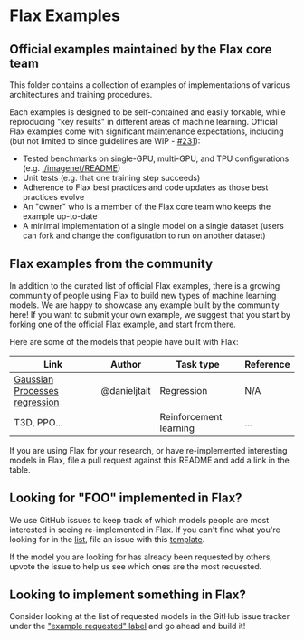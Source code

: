 # Flax Examples
 
## Official examples maintained by the Flax core team
 
This folder contains a collection of examples of implementations of various architectures and training procedures.
 
Each examples is designed to be self-contained and easily forkable, while reproducing "key results" in different areas of machine learning. Official Flax examples come with significant maintenance expectations, including (but not limited to since guidelines are WIP - [#231](https://github.com/google/flax/issues/231)):
* Tested benchmarks on single-GPU, multi-GPU, and TPU configurations (e.g. [./imagenet/README](imagenet/README.md))
* Unit tests (e.g. that one training step succeeds)
* Adherence to Flax best practices and code updates as those best practices evolve
* An "owner" who is a member of the Flax core team who keeps the example up-to-date
* A minimal implementation of a single model on a single dataset (users can fork and change the configuration to run on another dataset)
 
## Flax examples from the community
 
In addition to the curated list of official Flax examples, there is a growing community of people using Flax to build new types of machine learning models. We are happy to showcase any example built by the community here! If you want to submit your own example, we suggest that you start by forking one of the official Flax example, and start from there.
 
Here are some of the models that people have built with Flax:

| Link  | Author | Task type | Reference |
| ------------- | ------------- | ------------ | ---------- |
| [Gaussian Processes regression](https://github.com/danieljtait/ladax/tree/master/examples)  | @danieljtait | Regression | N/A |  |
| T3D, PPO...  |   | Reinforcement learning | ... |

If you are using Flax for your research, or have re-implemented interesting models in Flax, file a pull request against this README and add a link in the table.
 
## Looking for "FOO" implemented in Flax?

We use GitHub issues to keep track of which models people are most interested in seeing re-implemented in Flax. If you can't find what you're looking for in the [list](https://github.com/google/flax/labels/example%20request), file an issue with this [template](https://github.com/google/flax/issues/new?assignees=&template=example_request.md&title=).
 
If the model you are looking for has already been requested by others, upvote the issue to help us see which ones are the most requested.

## Looking to implement something in Flax?
 
Consider looking at the list of requested models in the GitHub issue tracker under the ["example requested" label](https://github.com/google/flax/labels/example%20request) and go ahead and build it!
